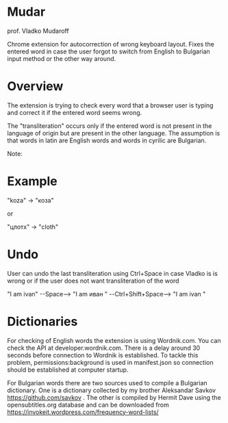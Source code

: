 # Mudar
prof. Vladko Mudaroff

Chrome extension for autocorrection of wrong keyboard layout. Fixes the entered word in case the user forgot to switch from English to Bulgarian input method or the other way around.


# Overview

The extension is trying to check every word that a browser user is typing and correct it if the entered word seems wrong. 

The "transliteration" occurs only if the entered word is not present in the language of origin but are present in the other language. The assumption is that words in latin are English words and words in cyrilic are Bulgarian.

Note: 
# Example

"koza" -> "коза" 

or 

"цлотх" -> "cloth"


# Undo

User can undo the last transliteration using Ctrl+Space in case Vladko is is wrong or if the user does not want transliteration of the word

"I am ivan" --Space--> "I am иван " --Ctrl+Shift+Space--> "I am ivan "

# Dictionaries

For checking of English words the extension is using Wordnik.com. You can check the API at developer.wordnik.com.
There is a delay around 30 seconds before connection to Wordnik is established. To tackle this problem, permissions:background is used in manifest.json so connection should be established at computer startup.

For Bulgarian words there are two sources used to compile a Bulgarian dictionary. One is a dictionary collected by my brother Aleksandar Savkov https://github.com/savkov . The other is compiled by Hermit Dave using the opensubtitles.org database and can be downloaded from https://invokeit.wordpress.com/frequency-word-lists/

